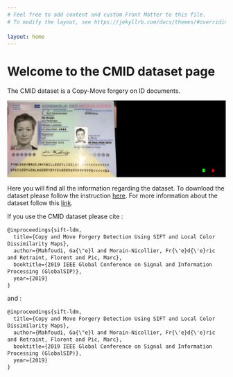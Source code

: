 ```yaml
---
# Feel free to add content and custom Front Matter to this file.
# To modify the layout, see https://jekyllrb.com/docs/themes/#overriding-theme-defaults

layout: home
--- 
```


<h1>Welcome to the CMID dataset page</h1>
The CMID dataset is a Copy-Move forgery on ID documents.

![Example of tampering](/img/example.jpg)

Here you will find all the information regarding the dataset.
To download the dataset please follow the instruction [here](/download/). 
For more information about the dataset follow this  [link](/overview/).


If you use the CMID dataset please cite :

```
@inproceedings{sift-ldm,
  title={Copy and Move Forgery Detection Using SIFT and Local Color Dissimilarity Maps},
  author={Mahfoudi, Ga{\"e}l and Morain-Nicollier, Fr{\'e}d{\'e}ric and Retraint, Florent and Pic, Marc},
  booktitle={2019 IEEE Global Conference on Signal and Information Processing (GlobalSIP)},
  year={2019}
}
```

and : 

```
@inproceedings{sift-ldm,
  title={Copy and Move Forgery Detection Using SIFT and Local Color Dissimilarity Maps},
  author={Mahfoudi, Ga{\"e}l and Morain-Nicollier, Fr{\'e}d{\'e}ric and Retraint, Florent and Pic, Marc},
  booktitle={2019 IEEE Global Conference on Signal and Information Processing (GlobalSIP)},
  year={2019}
}
```




